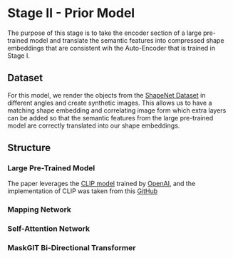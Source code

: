 # Stage II - Prior Model
The purpose of this stage is to take the encoder section of a large pre-trained model and translate the semantic 
features into compressed shape embeddings that are consistent wih the Auto-Encoder that is trained in Stage I.

## Dataset
For this model, we render the objects from the [ShapeNet Dataset](https://shapenet.org) in different angles and create 
synthetic images. This allows us to have a matching shape embedding and correlating image form which extra layers can be
added so that the semantic features from the large pre-trained model are correctly translated into our shape embeddings.

## Structure
### Large Pre-Trained Model
The paper leverages the [CLIP model](https://arxiv.org/abs/2103.00020) trained by [OpenAI](https://github.com/openai/CLIP),
and the implementation of CLIP was taken from this [GitHub](https://github.com/mlfoundations/open_clip)

### Mapping Network

### Self-Attention Network

### MaskGIT Bi-Directional Transformer